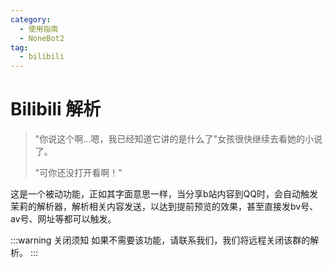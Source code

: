 ```yaml
---
category:
  - 使用指南
  - NoneBot2
tag:
  - bilibili
---
```


# Bilibili 解析

> "你说这个啊...嗯，我已经知道它讲的是什么了"女孩很快继续去看她的小说了。
>
> "可你还没打开看啊！"

这是一个被动功能，正如其字面意思一样，当分享b站内容到QQ时，会自动触发茉莉的解析器，解析相关内容发送，以达到提前预览的效果，甚至直接发bv号、av号、网址等都可以触发。

:::warning 关闭须知
如果不需要该功能，请联系我们，我们将远程关闭该群的解析。
:::